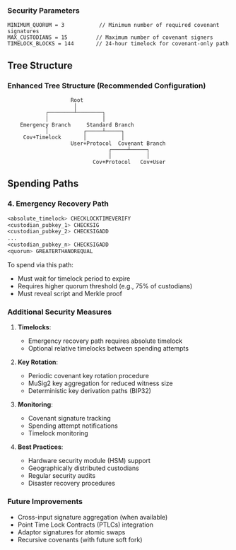 ### Security Parameters

```text
MINIMUM_QUORUM = 3           // Minimum number of required covenant signatures
MAX_CUSTODIANS = 15         // Maximum number of covenant signers
TIMELOCK_BLOCKS = 144       // 24-hour timelock for covenant-only path
```

## Tree Structure

### Enhanced Tree Structure (Recommended Configuration)

```text
                    Root
                     │
            ┌────────┴────────┐
            │                 │
    Emergency Branch     Standard Branch
            │           ┌─────┴─────┐
     Cov+Timelock       │           │
                    User+Protocol  Covenant Branch
                                ┌─────┴─────┐
                                │           │
                           Cov+Protocol   Cov+User
```

## Spending Paths

### 4. Emergency Recovery Path

```asm
<absolute_timelock> CHECKLOCKTIMEVERIFY
<custodian_pubkey_1> CHECKSIG
<custodian_pubkey_2> CHECKSIGADD
...
<custodian_pubkey_n> CHECKSIGADD
<quorum> GREATERTHANOREQUAL
```

To spend via this path:

- Must wait for timelock period to expire
- Requires higher quorum threshold (e.g., 75% of custodians)
- Must reveal script and Merkle proof

### Additional Security Measures

1. **Timelocks**:

   - Emergency recovery path requires absolute timelock
   - Optional relative timelocks between spending attempts

2. **Key Rotation**:

   - Periodic covenant key rotation procedure
   - MuSig2 key aggregation for reduced witness size
   - Deterministic key derivation paths (BIP32)

3. **Monitoring**:

   - Covenant signature tracking
   - Spending attempt notifications
   - Timelock monitoring

4. **Best Practices**:
   - Hardware security module (HSM) support
   - Geographically distributed custodians
   - Regular security audits
   - Disaster recovery procedures

### Future Improvements

- Cross-input signature aggregation (when available)
- Point Time Lock Contracts (PTLCs) integration
- Adaptor signatures for atomic swaps
- Recursive covenants (with future soft fork)
